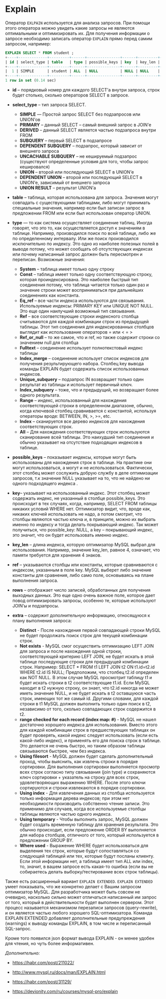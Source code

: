 # Explain

Оператор `EXLPAIN` используется для анализа запросов. При помощи этого оператора можно увидеть какие запросы не являются оптимальными и оптимизировать их. Для получения информации о запросе необходимо записать оператор `EXPLAIN` прямо перед самим запросом, например:

```sql
EXPLAIN SELECT * FROM student ;
+----+-------------+---------+------+---------------+------+---------+------+------+-------+
| id | select_type | table   | type | possible_keys | key  | key_len | ref  | rows | Extra |
+----+-------------+---------+------+---------------+------+---------+------+------+-------+
|  1 | SIMPLE      | student | ALL  | NULL          | NULL | NULL    | NULL |    8 | NULL  |
+----+-------------+---------+------+---------------+------+---------+------+------+-------+
1 row in set (0.14 sec)
```

- **id** – порядковый номер для каждого SELECT’а внутри запроса, строк будет столько, сколько операторов SELECT в запросе.

- **select_type** – тип запроса SELECT.

  - **SIMPLE** — Простой запрос SELECT без подзапросов или UNION’ов
  - **PRIMARY** – данный SELECT – самый внешний запрос в JOIN’е
  - **DERIVED** – данный SELECT является частью подзапроса внутри FROM
  - **SUBQUERY** – первый SELECT в подзапросе
  - **DEPENDENT SUBQUERY** – подзапрос, который зависит от внешнего запроса
  - **UNCACHABLE SUBQUERY** – не кешируемый подзапрос (существуют определенные условия для того, чтобы запрос кешировался)
  - **UNION** – второй или последующий SELECT в UNION’е
  - **DEPENDENT UNION** – второй или последующий SELECT в UNION’е, зависимый от внешнего запроса
  - **UNION RESULT** – результат UNION’а

- **table** – таблица, которая использована для запроса. Значения могут совпадать с существующими таблицами, либо могут принимать специальные значения, например <derived> если был записан запрос в предложении FROM или <union> если был использован оператор UNION.

- **type** —  то как система осуществляет соединение таблиц. Иногда говорят, что это то, как осуществляется доступ к значениям в таблице. Например, производился поиск по всей таблице, либо же по определенному интервалу. Или же поиск производился исключительно по индексу. Это одно из наиболее полезных полей в выводе потому, что может сообщать об отсутствующих индексах или почему написанный запрос должен быть пересмотрен и переписан. Возможные значения:

  - **System** – таблица имеет только одну строку
  - **Const** – таблица имеет только одну соответствующую строку, которая проиндексирована. Это наиболее быстрый тип соединения потому, что таблица читается только один раз и значение строки может восприниматься при дальнейших соединениях   как константа.
  - **Eq_ref** – все части индекса используются для связывания. Используемые индексы: PRIMARY KEY или UNIQUE NOT NULL. Это еще один наилучший возможный тип связывания.
  - **Ref** – все соответствующие строки индексного столбца считываются для каждой комбинации строк из предыдущей таблицы. Этот тип соединения для индексированных столбцов выглядит как использование операторов = или < = >
  - **Ref_or_null** – то же самое, что и ref, но также содержит строки со значением null для столбца
  - **Fulltext** – соединение использует полнотекстовый индекс таблицы
  - **Index_merge** – соединение использует список индексов для получения результирующего набора. Столбец key вывода команды EXPLAIN будет содержать список использованных индексов.
  - **Unique_subquery** – подзапрос IN возвращает только один результат из таблицы и использует первичный ключ.
  - **Index_subquery** – тоже, что и предыдущий, но возвращает более одного результата.
  - **Range** – индекс, использованный для нахождения соответствующей строки в определенном диапазоне, обычно, когда ключевой столбец сравнивается с константой, используя операторы вроде: BETWEEN, IN, >, >=, etc.
  - **Index** – сканируется все дерево индексов для нахождения соответствующих строк.
  - **All** – Для нахождения соответствующих строк используются сканирование всей таблицы. Это наихудший тип соединения и обычно указывает на отсутствие подходящих индексов в таблице.

- **possible_keys** – показывает индексы, которые могут быть использованы для нахождения строк в таблице. На практике они могут использоваться, а могут и не использоваться. Фактически, этот столбец может сослужить добрую службу в деле оптимизации запросов, т.к значение NULL указывает на то, что не найдено ни одного подходящего индекса .

- **key**– указывает на использованный индекс. Этот столбец может содержать индекс, не указанный в столбце possible_keys. Это происходит в тех случаях, когда, например, SELECT FROM таблицы никаких условий WHERE нет. Оптимизатор видит, что, вроде как, никаких ключей использовать не надо, а потом смотрит, что столбцы являются частью ключа и, в принципе, можно их выбрать именно по индексу и тогда делать покрывающий индекс. Так может получиться, что possible_key: NULL, а key – покрывающий индекс, это значит, что он будет использовать именно индекс.

- **key_len** – длина индекса, которую оптимизатор MySQL выбрал для использования. Например, значение key_len, равное 4, означает, что памяти требуется для хранения 4 знаков.

- **ref** – указываются столбцы или константы, которые сравниваются с индексом, указанным в поле key. MySQL выберет либо значение константы для сравнения, либо само поле, основываясь на плане выполнения запроса.

- **rows** – отображает число записей, обработанных для получения выходных данных. Это еще одно очень важное поле, которое дает повод оптимизировать запросы, особенно те, которые используют JOIN’ы и подзапросы.

- **extra** – содержит дополнительную информацию, относящуюся к плану выполнения запроса:

  - **Distinct** - После нахождения первой совпадающей строки MySQL не будет продолжать поиск строк для текущей комбинации строк.
  - **Not exists** -  MySQL смог осуществить оптимизацию LEFT JOIN для запроса и после нахождения одной строки, соответствующей критерию LEFT JOIN, не будет искать в этой таблице последующие строки для предыдущей комбинации строк. Например: SELECT * FROM t1 LEFT JOIN t2 ON t1.id=t2.id WHERE t2.id IS NULL; Предположим, что столбец t2.id определен как NOT NULL. В этом случае MySQL просмотрит таблицу t1 и будет искать строки в t2 соответствующие t1.id. Если MySQL находит в t2 нужную строку, он знает, что t2.id никогда не может иметь значение NULL, и не будет искать в t2 оставшуюся часть строк, имеющих тот же самый id. Другими словами, для каждой строки в t1 MySQL должен выполнить только один поиск в t2, независимо от того, сколько совпадающих строк содержится в t2.
  - **range checked for each record (index map: #)** - MySQL не нашел достаточно хорошего индекса для использования. Вместо этого для каждой комбинации строк в предшествующих таблицах он будет проверять, какой индекс следует использовать (если есть какой-либо индекс), и применять его для поиска строк в таблице. Это делается не очень быстро, но таким образом таблицы связываются быстрее, чем без индекса.
  - **Using filesort** - MySQL должен будет сделать дополнительный проход, чтобы выяснить, как извлечь строки в порядке сортировки. Для выполнения сортировки выполняется просмотр всех строк согласно типу связывания (join type) и сохраняются ключ сортировки + указатель на строку для всех строк, удовлетворяющих выражению WHERE. После этого ключи сортируются и строки извлекаются в порядке сортировки.
  - **Using index** - Для извлечения данных из столбца используется только информация дерева индексов; при этом нет необходимости производить собственно чтение записи. Это применимо для случаев, когда все используемые столбцы таблицы являются частью одного индекса.
  - **Using temporary** - Чтобы выполнить запрос, MySQL должен будет создать временную таблицу для хранения результата. Это обычно происходит, если предложение ORDER BY выполняется для набора столбцов, отличного от того, который используется в предложении GROUP BY.
  - **Where used** - Выражение WHERE будет использоваться для выделения тех строк, которые будут сопоставляться со следующей таблицей или тех, которые будут посланы клиенту. Если этой информации нет, а таблица имеет тип ALL или index, то, значит, в вашем запросе есть какая-то ошибка (если вы не собираетесь делать выборку/тестирование всех строк таблицы).

Также есть расширенный вариант `EXPLAIN EXTENDED`. `EXPLAIN EXTENDED` умеет показывать, что же конкретно делает с Вашим запросом оптимизатор MySQL. Для разработчика может быть совсем не очевидно, насколько сильно может отличаться написанный им запрос от того, который в действительности будет выполнен сервером. Этот процесс называется механизмом перезаписи запросов (query-rewrite), и он является частью любого хорошего SQL-оптимизатора. Команда EXPLAIN EXTENDED добавляет дополнительные предупреждения (warnings) к выводу команды EXPLAIN, в том числе и переписанный SQL-запрос. 

Кроме того  появился json формат вывода EXPLAIN - он менее удобен для чтения, но чуть более информативен.

*Дополнительно:*

- https://habr.com/post/211022/

- http://www.mysql.ru/docs/man/EXPLAIN.html

- https://habr.com/post/31129/

- https://devionity.com/ru/courses/mysql-pro/explain